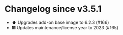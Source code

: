# Changelog since v3.5.1
- ⬆️ Upgrades add-on base image to 6.2.3 (#166) 
- 🎆 Updates maintenance/license year to 2023 (#165) 
